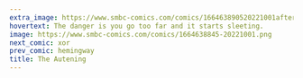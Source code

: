 ```yaml
---
extra_image: https://www.smbc-comics.com/comics/166463890520221001after.png
hovertext: The danger is you go too far and it starts sleeting.
image: https://www.smbc-comics.com/comics/1664638845-20221001.png
next_comic: xor
prev_comic: hemingway
title: The Autening
---
```


